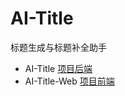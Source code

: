 # AI-Title

标题生成与标题补全助手

- AI-Title [项目后端](https://github.com/Zerolouis/AI-TItle/tree/master/AI-Title)
- AI-Title-Web [项目前端](https://github.com/Zerolouis/AI-TItle/tree/master/AI-Title-Web)
